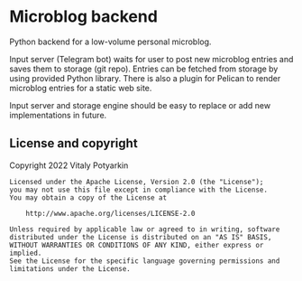 # Microblog backend

Python backend for a low-volume personal microblog.

Input server (Telegram bot) waits for user to post new microblog entries and
saves them to storage (git repo). Entries can be fetched from storage by using
provided Python library. There is also a plugin for Pelican to render
microblog entries for a static web site.

Input server and storage engine should be easy to replace or add new
implementations in future.

## License and copyright

Copyright 2022 Vitaly Potyarkin

    Licensed under the Apache License, Version 2.0 (the "License");
    you may not use this file except in compliance with the License.
    You may obtain a copy of the License at

        http://www.apache.org/licenses/LICENSE-2.0

    Unless required by applicable law or agreed to in writing, software
    distributed under the License is distributed on an "AS IS" BASIS,
    WITHOUT WARRANTIES OR CONDITIONS OF ANY KIND, either express or implied.
    See the License for the specific language governing permissions and
    limitations under the License.
